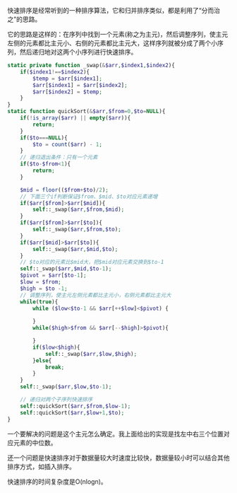 快速排序是经常听到的一种排序算法，它和归并排序类似，都是利用了“分而治之”的思路。

它的思路是这样的：在序列中找到一个元素(称之为主元)，然后调整序列，使主元左侧的元素都比主元小、右侧的元素都比主元大，这样序列就被分成了两个小序列，然后递归地对这两个小序列进行快速排序。

```php
static private function _swap(&$arr,$index1,$index2){
	if($index1!==$index2){
		$temp = $arr[$index1];
		$arr[$index1] = $arr[$index2];
		$arr[$index2] = $temp;			
	}
}
static function quickSort(&$arr,$from=0,$to=NULL){
	if(!is_array($arr) || empty($arr)){
		return;
	}
	if($to===NULL){
		$to = count($arr) - 1;
	}
	// 递归退出条件：只有一个元素
	if($to-$from<1){
		return;
	}

	$mid = floor(($from+$to)/2);
	// 下面三个if判断保证$from、$mid、$to对应元素递增
	if($arr[$from]>$arr[$mid]){
		self::_swap($arr,$from,$mid);
	}
	if($arr[$from]>$arr[$to]){
		self::_swap($arr,$from,$to);
	}
	if($arr[$mid]>$arr[$to]){
		self::_swap($arr,$mid,$to);
	}
	// $to对应的元素比$mid大，把$mid对应元素交换到$to-1
	self::_swap($arr,$mid,$to-1);
	$pivot = $arr[$to-1];
	$low = $from;
	$high = $to -1;
	// 调整序列，使主元左侧元素都比主元小，右侧元素都比主元大
	while(true){
		while ($low<$to-1 && $arr[++$low]<$pivot) {
			
		}
		while($high>$from && $arr[--$high]>$pivot){

		}
		if($low<$high){
			self::_swap($arr,$low,$high);
		}else{
			break;
		}
	}
	self::_swap($arr,$low,$to-1);

	// 递归对两个子序列快速排序
	self::quickSort($arr,$from,$low-1);
	self::quickSort($arr,$low+1,$to);
}
```

一个要解决的问题是这个主元怎么确定。我上面给出的实现是找左中右三个位置对应元素的中位数。

还一个问题是快速排序对于数据量较大时速度比较快，数据量较小时可以结合其他排序方式，如插入排序。

快速排序的时间复杂度是O(nlogn)。